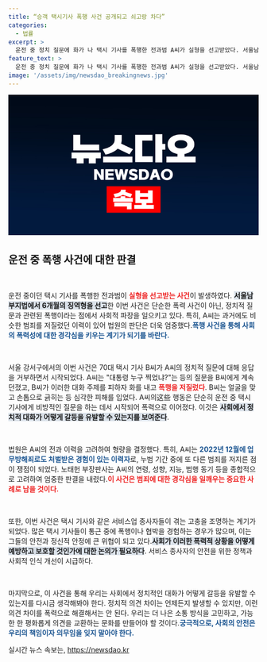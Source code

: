 ```yaml
---
title: “승객 택시기사 폭행 사건 공개되고 쇠고랑 차다”
categories:
  - 법률
excerpt: >
  운전 중 정치 질문에 화가 나 택시 기사를 폭행한 전과범 A씨가 실형을 선고받았다. 서울남부지법은 A씨에게 징역 6개월을 부과하며, 더욱 굳건히 다져진 폭행 범죄의 경각심을 일깨웠다.
feature_text: >
  운전 중 정치 질문에 화가 나 택시 기사를 폭행한 전과범 A씨가 실형을 선고받았다. 서울남부지법은 A씨에게 징역 6개월을 부과하며, 더욱 굳건히 다져진 폭행 범죄의 경각심을 일깨웠다.
image: '/assets/img/newsdao_breakingnews.jpg'
---
```


<p><img src="/assets/img/newsdao_breakingnews.jpg" alt="flaretime 속보" /></p>

<h2 data-ke-size="size26">운전 중 폭행 사건에 대한 판결</h2>

<p data-ke-size="size16">&nbsp;</p>

<p>운전 중이던 택시 기사를 폭행한 전과범이 <b><span style="color: #ee2323;">실형을 선고받는 사건</span></b>이 발생하였다. <b><span style="background-color: #21538527;">서울남부지법에서 6개월의 징역형을 선고</span></b>한 이번 사건은 단순한 폭력 사건이 아닌, 정치적 질문과 관련된 폭행이라는 점에서 사회적 파장을 일으키고 있다. 특히, A씨는 과거에도 비슷한 범죄를 저질렀던 이력이 있어 법원의 판단은 더욱 엄중했다.<b><span style="color: #1a5490;">폭행 사건을 통해 사회의 폭력성에 대한 경각심을 키우는 계기가 되기를 바란다.</span></b></p>

<p data-ke-size="size16">&nbsp;</p>

<p>서울 강서구에서의 이번 사건은 70대 택시 기사 B씨가 A씨의 정치적 질문에 대해 응답을 거부하면서 시작되었다. A씨는 "대통령 누구 찍었냐?"는 등의 질문을 B씨에게 계속 던졌고, B씨가 이러한 대화 주제를 피하자 화를 내고 <b><span style="color: #ee2323;">폭행을 저질렀다</span></b>. B씨는 얼굴을 맞고 손톱으로 긁히는 등 심각한 피해를 입었다. A씨의这些 행동은 단순히 운전 중 택시 기사에게 비방적인 질문을 하는 데서 시작되어 폭력으로 이어졌다. 이것은 <b><span style="background-color: #21538527;">사회에서 정치적 대화가 어떻게 갈등을 유발할 수 있는지를 보여준다</span></b>.</p>

<p data-ke-size="size16">&nbsp;</p>

<p>법원은 A씨의 전과 이력을 고려하여 형량을 결정했다. 특히, A씨는 <b><span style="color: #1a5490;">2022년 12월에 업무방해죄로도 처벌받은 경험이 있는 이력자</span></b>로, 누범 기간 중에 또 다른 범죄를 저지른 점이 쟁점이 되었다. 노태헌 부장판사는 A씨의 연령, 성향, 지능, 범행 동기 등을 종합적으로 고려하여 엄중한 판결을 내렸다.<b><span style="color: #ee2323;">이 사건은 범죄에 대한 경각심을 일깨우는 중요한 사례로 남을 것이다.</span></b></p>

<p data-ke-size="size16">&nbsp;</p>

<p>또한, 이번 사건은 택시 기사와 같은 서비스업 종사자들이 겪는 고충을 조명하는 계기가 되었다. 많은 택시 기사들이 통근 중에 폭행이나 협박을 경험하는 경우가 많으며, 이는 그들의 안전과 정신적 안정에 큰 위협이 되고 있다.<b><span style="background-color: #21538527;">사회가 이러한 폭력적 상황을 어떻게 예방하고 보호할 것인가에 대한 논의가 필요하다</span></b>. 서비스 종사자의 안전을 위한 정책과 사회적 인식 개선이 시급하다.</p>

<p data-ke-size="size16">&nbsp;</p>

<p>마지막으로, 이 사건을 통해 우리는 사회에서 정치적인 대화가 어떻게 갈등을 유발할 수 있는지를 다시금 생각해봐야 한다. 정치적 의견 차이는 언제든지 발생할 수 있지만, 이런 의견 차이를 폭력으로 해결해서는 안 된다. 우리는 더 나은 소통 방식을 고민하고, 가능한 한 평화롭게 의견을 교환하는 문화를 만들어야 할 것이다.<b><span style="color: #1a5490;">궁극적으로, 사회의 안전은 우리의 책임이자 의무임을 잊지 말아야 한다.</span></b></p>
실시간 뉴스 속보는, <a href="https://newsdao.kr" rel="dofollow">https://newsdao.kr</a>


